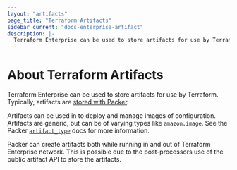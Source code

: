 ```yaml
---
layout: "artifacts"
page_title: "Terraform Artifacts"
sidebar_current: "docs-enterprise-artifact"
description: |-
  Terraform Enterprise can be used to store artifacts for use by Terraform. Typically, artifacts are stored with Packer.
---
```


# About Terraform Artifacts

Terraform Enterprise can be used to store artifacts for use by Terraform. Typically,
artifacts are [stored with Packer](https://packer.io/docs).

Artifacts can be used in to deploy and manage images
of configuration. Artifacts are generic, but can be of varying types
like `amazon.image`. See the Packer [`artifact_type`](https://packer.io/docs/post-processors/atlas.html#artifact_type)
docs for more information.

Packer can create artifacts both while running in and out of Terraform Enterprise
network. This is possible due to the post-processors use of the public
artifact API to store the artifacts.